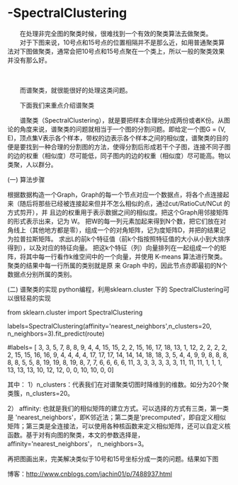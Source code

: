 # -SpectralClustering
　　在处理非完全图的聚类时候，很难找到一个有效的聚类算法去做聚类。
　　对于下图来说，10号点和15号点的位置相隔并不是那么近，如用普通聚类算法对下图做聚类，通常会把10号点和15号点聚在一个类上，所以一般的聚类效果并没有那么好。

　　

　　而谱聚类，就很能很好的处理这类问题。　　
  
　　下面我们来重点介绍谱聚类
  
　　谱聚类（SpectralClustering），就是要把样本合理地分成两份或者K份。从图论的角度来说，谱聚类的问题就相当于一个图的分割问题。即给定一个图G = (V, E)，顶点集V表示各个样本，带权的边表示各个样本之间的相似度，谱聚类的目的便是要找到一种合理的分割图的方法，使得分割后形成若干个子图，连接不同子图的边的权重（相似度）尽可能低，同子图内的边的权重（相似度）尽可能高。物以类聚，人以群分。

(一) 算法步骤

  根据数据构造一个Graph，Graph的每一个节点对应一个数据点，将各个点连接起来（随后将那些已经被连接起来但并不怎么相似的点，通过cut/RatioCut/NCut 的方式剪开），并  且边的权重用于表示数据之间的相似度。把这个Graph用邻接矩阵的形式表示出来，记为 W。
 把W的每一列元素加起来得到N个数，把它们放在对角线上（其他地方都是零），组成一个的对角矩阵，记为度矩阵D，并把的结果记为拉普拉斯矩阵。
 求出L的前k个特征值（前k个指按照特征值的大小从小到大排序得到），以及对应的特征向量。
 把这k个特征（列）向量排列在一起组成一个的矩阵，将其中每一行看作k维空间中的一个向量，并使用 K-means 算法进行聚类。聚类的结果中每一行所属的类别就是原  来 Graph 中的，因此节点亦即最初的N个数据点分别所属的类别。
 

(二) 谱聚类的实现
python编程，利用sklearn.cluster 下的 SpectralClustering可以很轻易的实现

from sklearn.cluster import SpectralClustering

labels=SpectralClustering(affinity='nearest_neighbors',n_clusters=20, n_neighbors=3).fit_predict(route)

#labels=
[ 3,  3,  5,  7,  8,  8,  9,  4,  4, 15, 15,  2,  2, 15, 16, 17, 18,
 13,  1, 12,  2,  2,  2,  2,  2, 15, 15, 16, 16,  9,  4,  4,  4,  4,
 17, 17, 17, 14, 14, 14, 18, 18,  3,  5,  4,  4,  9,  9,  8,  8,  8,
  8,  8,  5,  5,  8, 19, 19,  8, 19,  8,  7,  7,  6,  6,  6,  6, 11,
  3,  3,  3,  3,  3,  3, 11, 11, 11,  1,  1,  1, 13, 13, 13, 10, 12,
 12,  0,  0, 10, 10,  0,  0]


其中：
1）n_clusters：代表我们在对谱聚类切图时降维到的维数。如分为20个聚类簇，n_clusters=20。

2） affinity: 也就是我们的相似矩阵的建立方式。可以选择的方式有三类，第一类是 'nearest_neighbors'，即K邻近法；第二类是'precomputed'，即自定义相似矩阵；第三类是全连接法，可以使用各种核函数来定义相似矩阵，还可以自定义核函数。基于对有向图的聚类，本文的参数选择是，affinity='nearest_neighbors'， n_neighbors=3。


再把图画出来，完美解决类似于10号和15号坐标分成一类的问题。结果如下图


博客：http://www.cnblogs.com/jachin01/p/7488937.html

